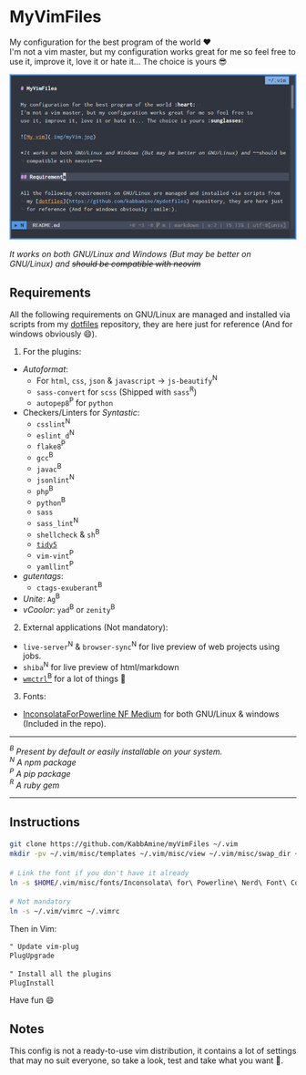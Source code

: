 # MyVimFiles

My configuration for the best program of the world :heart:  
I'm not a vim master, but my configuration works great for me so feel free to
use it, improve it, love it or hate it... The choice is yours :sunglasses:

![My vim](.img/myVim.jpg)

*It works on both GNU/Linux and Windows (But may be better on GNU/Linux) and ~~should be compatible with neovim~~*

## Requirements

All the following requirements on GNU/Linux are managed and installed via scripts from my [dotfiles](https://github.com/kabbamine/mydotfiles) repository, they are here just for reference (And for windows obviously :smile:).

1. For the plugins:
  - *Autoformat*:
    * For `html`, `css`, `json` & `javascript` -> `js-beautify`<sup>N</sup>
    * `sass-convert` for `scss` (Shipped with `sass`<sup>R</sup>)
    * `autopep8`<sup>P</sup> for `python`
  - Checkers/Linters for *Syntastic*:
    * `csslint`<sup>N</sup>
    * `eslint_d`<sup>N</sup>
    * `flake8`<sup>P</sup>
    * `gcc`<sup>B</sup>
    * `javac`<sup>B</sup>
    * `jsonlint`<sup>N</sup>
    * `php`<sup>B</sup>
    * `python`<sup>B</sup>
    * `sass`
    * `sass_lint`<sup>N</sup>
    * `shellcheck` & `sh`<sup>B</sup>
    * [`tidy5`](https://github.com/htacg/tidy-html5)
    * `vim-vint`<sup>P</sup>
    * `yamllint`<sup>P</sup>
  - *gutentags*:
    * `ctags-exuberant`<sup>B</sup>
  - *Unite*: `Ag`<sup>B</sup>
  - *vCoolor*: `yad`<sup>B</sup> or `zenity`<sup>B</sup>
2. External applications (Not mandatory):
  - `live-server`<sup>N</sup> & `browser-sync`<sup>N</sup> for live preview of web projects using jobs.
  - `shiba`<sup>N</sup> for live preview of html/markdown
  - [`wmctrl`<sup>B</sup>](http://tomas.styblo.name/wmctrl/) for a lot of things :beer:
3. Fonts:
  - [InconsolataForPowerline NF Medium](https://github.com/ryanoasis/nerd-fonts) for both GNU/Linux & windows (Included in the repo).

-----------------------------

*<a id="B"><sup>B</sup></a> Present by default or easily installable on your system.*  
*<a id="N"><sup>N</sup></a> A npm package*  
*<a id="P"><sup>P</sup></a> A pip package*  
*<a id="R"><sup>R</sup></a> A ruby gem*  

-----------------------------

## Instructions

```sh
git clone https://github.com/KabbAmine/myVimFiles ~/.vim
mkdir -pv ~/.vim/misc/templates ~/.vim/misc/view ~/.vim/misc/swap_dir ~/.vim/misc/undodir

# Link the font if you don't have it already
ln -s $HOME/.vim/misc/fonts/Inconsolata\ for\ Powerline\ Nerd\ Font\ Complete\ Windows\ Compatible.otf ~/.fonts/

# Not mandatory
ln -s ~/.vim/vimrc ~/.vimrc
```

Then in Vim:

```vim
" Update vim-plug
PlugUpgrade

" Install all the plugins
PlugInstall
```
Have fun :smile:

## Notes

This config is not a ready-to-use vim distribution, it contains a lot of settings that may no suit everyone, so take a look, test and take what you want :beer:.
